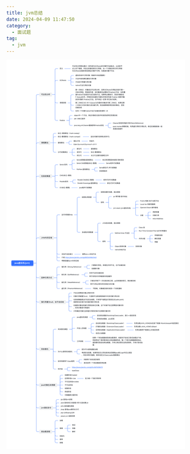 ```yaml
---
title: jvm总结
date: 2024-04-09 11:47:50
category:
  - 面试题
tag:
  - jvm
---
```



![jvm总结](images/java-jvm.png)

